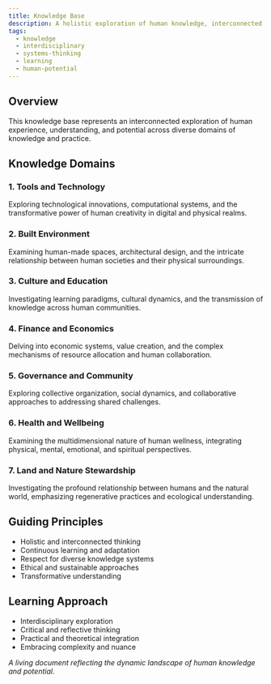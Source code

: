 ```yaml
---
title: Knowledge Base
description: A holistic exploration of human knowledge, interconnected domains, and transformative understanding
tags:
  - knowledge
  - interdisciplinary
  - systems-thinking
  - learning
  - human-potential
---
```


## Overview

This knowledge base represents an interconnected exploration of human experience, understanding, and potential across diverse domains of knowledge and practice.

## Knowledge Domains

### 1. Tools and Technology
Exploring technological innovations, computational systems, and the transformative power of human creativity in digital and physical realms.

### 2. Built Environment
Examining human-made spaces, architectural design, and the intricate relationship between human societies and their physical surroundings.

### 3. Culture and Education
Investigating learning paradigms, cultural dynamics, and the transmission of knowledge across human communities.

### 4. Finance and Economics
Delving into economic systems, value creation, and the complex mechanisms of resource allocation and human collaboration.

### 5. Governance and Community
Exploring collective organization, social dynamics, and collaborative approaches to addressing shared challenges.

### 6. Health and Wellbeing
Examining the multidimensional nature of human wellness, integrating physical, mental, emotional, and spiritual perspectives.

### 7. Land and Nature Stewardship
Investigating the profound relationship between humans and the natural world, emphasizing regenerative practices and ecological understanding.

## Guiding Principles
- Holistic and interconnected thinking
- Continuous learning and adaptation
- Respect for diverse knowledge systems
- Ethical and sustainable approaches
- Transformative understanding

## Learning Approach
- Interdisciplinary exploration
- Critical and reflective thinking
- Practical and theoretical integration
- Embracing complexity and nuance

*A living document reflecting the dynamic landscape of human knowledge and potential.*
